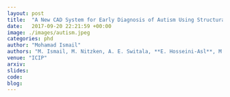 ```yaml
---
layout: post
title:  "A New CAD System for Early Diagnosis of Autism Using Structural MRI"
date:   2017-09-20 22:21:59 +00:00
image: ./images/autism.jpeg
categories: phd
author: "Mohamad Ismail"
authors: "M. Ismail, M. Nitzken, A. E. Switala, **E. Hosseini-Asl**, M. Mahmoud, A. Shalaby, M. Casanova, A. El-Baz"
venue: "ICIP"
arxiv: 
slides:
code: 
blog: 
---
```


